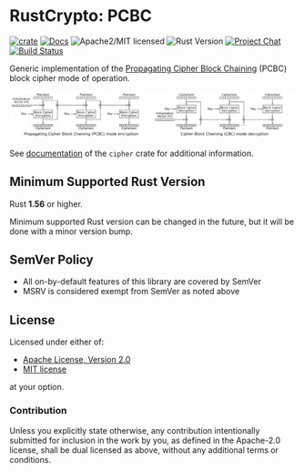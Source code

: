 # RustCrypto: PCBC

[![crate][crate-image]][crate-link]
[![Docs][docs-image]][docs-link]
![Apache2/MIT licensed][license-image]
![Rust Version][rustc-image]
[![Project Chat][chat-image]][chat-link]
[![Build Status][build-image]][build-link]

Generic implementation of the [Propagating Cipher Block Chaining][PCBC] (PCBC)
block cipher mode of operation.

<img src="https://raw.githubusercontent.com/RustCrypto/media/26acc39f/img/block-modes/pcbc_enc.svg" width="50%"><img src="https://raw.githubusercontent.com/RustCrypto/media/26acc39f/img/block-modes/pcbc_dec.svg" width="50%">

See [documentation][cipher-doc] of the `cipher` crate for additional information.

## Minimum Supported Rust Version

Rust **1.56** or higher.

Minimum supported Rust version can be changed in the future, but it will be
done with a minor version bump.

## SemVer Policy

- All on-by-default features of this library are covered by SemVer
- MSRV is considered exempt from SemVer as noted above

## License

Licensed under either of:

 * [Apache License, Version 2.0](http://www.apache.org/licenses/LICENSE-2.0)
 * [MIT license](http://opensource.org/licenses/MIT)

at your option.

### Contribution

Unless you explicitly state otherwise, any contribution intentionally submitted
for inclusion in the work by you, as defined in the Apache-2.0 license, shall be
dual licensed as above, without any additional terms or conditions.

[//]: # (badges)

[crate-image]: https://img.shields.io/crates/v/pcbc.svg
[crate-link]: https://crates.io/crates/pcbc
[docs-image]: https://docs.rs/pcbc/badge.svg
[docs-link]: https://docs.rs/pcbc/
[license-image]: https://img.shields.io/badge/license-Apache2.0/MIT-blue.svg
[rustc-image]: https://img.shields.io/badge/rustc-1.56+-blue.svg
[chat-image]: https://img.shields.io/badge/zulip-join_chat-blue.svg
[chat-link]: https://rustcrypto.zulipchat.com/#narrow/stream/308460-block-modes
[build-image]: https://github.com/RustCrypto/block-modes/workflows/pcbc/badge.svg?branch=master&event=push
[build-link]: https://github.com/RustCrypto/block-modes/actions?query=workflow%3Apcbc+branch%3Amaster

[//]: # (general links)

[PCBC]: https://en.wikipedia.org/wiki/Block_cipher_mode_of_operation#Propagating_cipher_block_chaining_(PCBC)
[cipher-doc]: https://docs.rs/cipher/
